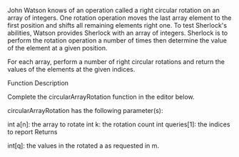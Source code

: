 John Watson knows of an operation called a right circular rotation on an array of integers. One rotation operation moves the last array element to the first position and shifts all remaining elements right one. To test Sherlock's abilities, Watson provides Sherlock with an array of integers. Sherlock is to perform the rotation operation a number of times then determine the value of the element at a given position.

For each array, perform a number of right circular rotations and return the values of the elements at the given indices.

Function Description

Complete the circularArrayRotation function in the editor below.

circularArrayRotation has the following parameter(s):

int a[n]: the array to rotate
int k: the rotation count
int queries[1]: the indices to report
Returns

int[q]: the values in the rotated a as requested in m.